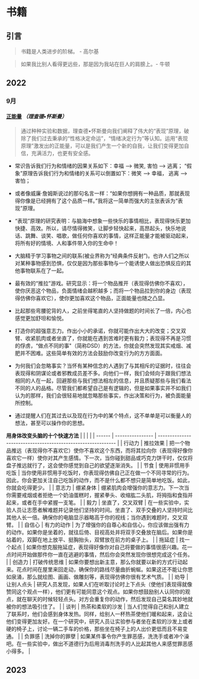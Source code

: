 # 书籍



## 引言

> 书籍是人类进步的阶梯。 - 高尔基

> 如果我比别人看得更远些，那是因为我站在巨人的肩膀上。- 牛顿



## 2022

### 9月

#### [正能量](https://book.douban.com/subject/11509401/)    ***（理查德•怀斯曼）***

> 通过种种实验和数据，理查德•怀斯曼向我们阐释了伟大的“表现”原理，破除了我们过去秉承的“性格决定命运”，“情绪决定行为”等认知。运用“表现原理”激发出的正能量，可以是我们产生一个新的自我，让我们变得更加自信，充满活力，也更有安全感。

- 常识告诉我们行为和情绪的因果关系如下：幸福 --> 微笑,  害怕 --> 逃离；
  “假象”原理告诉我们行为和情绪的关系可以倒置如下：微笑 --> 幸福， 逃离 --> 害怕；

- 或者像威廉·詹姆斯说过的那句名言一样：“如果你想拥有一种品质，那就表现得你像是已经拥有了这个品质一样。”我将这一简单而强大的主张表诉为“表现”原理。

- “表现”原理的研究表明：与脑海中想象一些快乐的事情相比，表现得快乐更加快捷、高效。所以，请尽情得微笑，让脚步轻快起来，高昂起头，快乐地说话、跳舞、谈笑、唱歌，做任何你喜欢的事情，这样正能量才能被驱动起来，将所有好的情境、人和事件带入你的生命中！

- 大脑精于学习事物之间的联系(被业界称为“经典条件反射”)。也许人们之所以对某种事物感到恐惧，仅仅是因为那些事物与一个能诱使人做出恐惧反应的其他事物联系在了一起。

- 最有效的“推拉”游戏。研究显示：将一个物品推开（表现得仿佛你不喜欢），使你厌恶这个物品，负面情绪会越积越多；而将一个物品拉到你的身边（表现得仿佛你喜欢它），使你更加喜欢这个物品，正面能量也随之凸显。

- 比起那些弯腰驼背的人，之前坐得笔直的人坚持做题的时间长了一倍，内心也感觉更加舒坦和愉悦。

- 打造你的超强意志力。作出小小的承诺，你就可能作出大大的改变；交叉双臂、收紧肌肉或者坐直了，你就能在遇到苦难时更有毅力；表现得不再是习惯的俘虏，“做点不同的事"（简称DSD）的方法，你就会突然发现其实戒烟、减肥并不困难。这些简单有效的方法会鼓励你改变行为的方方面面。

- 为何我们会忽略事实？当怀有某种信念的人遇到了与其相斥的证据时，往往会表现得和阴谋论或者邪教成员差不多。向他们一样，我们会倾向于跟我们想法相同的人在一起，回避那些与我们想法相左的信息，并且质疑那些与我们看法不同的人的品格。尽管我们都希望自己是有逻辑的，但是如果事实并不如我们认为的那样，我们会很轻易地就忽略那些事实，作出决策和行为，被负面能量所控制。

- 通过提醒人们在其过去以及现在行为中的某个特点，这不单单是可以衡量人的想法，甚至可以操作你的思想。

**用身体改变头脑的十个快速方法**
|        |                  |                                                              |
| ------ | ---------------- | ------------------------------------------------------------ |
| 行动力 | 推拉效果         | 把一个物品推远（表现得你不喜欢它）使你不喜欢这个东西，而将其拉向你（表现得好像你喜欢它一样）使你对其产生感情。下一次，当你碰到甜品或巧克力饼干时，仅仅将盘子推远就行了，这会使你感觉到自己的欲望逐渐消失。 |
| 节食   | 使用非惯用手吃饭 | 当你使用非惯用手吃饭时，你表现得仿佛自己正在做一个不同寻常的行为。因此，你会更加关注自己吃饭的动作，而不是什么都不想只是简单地吃饭。如此，你就会吃得更少。 |
| 意志力 | 绷紧身体         | 绷紧肌肉会增强你的意志力。下一次当你需要戒烟或者拒绝一个奶油蛋糕时，握紧拳头、收缩肱二头肌，将拇指和食指并起来，或者在手中紧握一支笔。 |
| 毅力   | 坐直了，交叉双臂 | 在一些实验中，实验人员让志愿者解难题并记录他们坚持的时间。坐直了、双手交叠的人坚持时间比其他人长一倍。确保你的电脑显示器略高于你的视线；当你遇到难题时，交叉双臂。 |
| 自信心 | 有力的动作       | 为了增强你的自尊心和自信心，你应该做出强有力的动作。如果你是坐着的，就往后倚、目视高处并将双手交叠放在脑后。如果你是站着的，双脚在地上放平、挺胸抬头，双臂放在前方的桌子上。 |
| 拖延症 | 找一个起点       | 如果你想克服拖延症，表现得好像你对自己将要做的事情很感兴趣。花一点时间开始做那件你一直在逃避的事情，然后你会突然发现你很想完成这个任务。 |
| 创造力 | 打破传统思维     | 如果你要想出新主意，那么你就要以新的方式行动起来。花点时间在屋里来回走动，确保你的路线尽量曲折蜿蜒。如果这还不能让你思如泉涌，那么就绘图、画画、做雕刻等，表现得仿佛你很有艺术气质。 |
| 劝导   | 让别人点头       | 研究人员发现，如果人们在听取讨论时上下点头（使他们表现得就像赞同这个观点一样），他们更有可能同意这个观点。如果你想鼓励别人认同你的观点，就在聊天的时候轻轻点头。对方会重复你的动作，然后发现自己莫名其妙地就被你的想法吸引住了。 |
| 谈判   | 热茶和柔软的沙发 | 当人们觉得自己和别人建立了联系时，他们会感到身体发热。同样，给别人一杯热茶使他们暖和起来，这会让他们变得更加友好。在一个研究中，研究人员让实验参与者坐在柔软的沙发上或者硬的椅子上，讨论一辆二手车的价格，那些坐在椅子上的人出价更低而且不易变通。 |
| 负罪感 | 洗掉你的罪孽     | 如果某件事令你产生罪恶感，洗洗手或者冲个澡吧。在一些实验中，做出不道德行为后用消毒剂洗手的人比起其他人来感觉罪恶感小得多。 |


## 2023